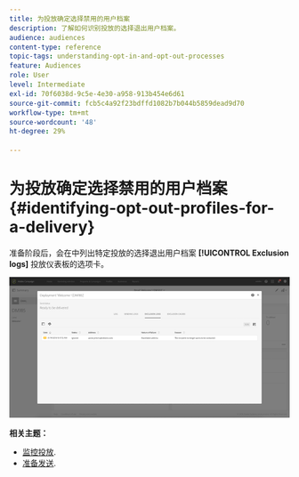 ```yaml
---
title: 为投放确定选择禁用的用户档案
description: 了解如何识别投放的选择退出用户档案。
audience: audiences
content-type: reference
topic-tags: understanding-opt-in-and-opt-out-processes
feature: Audiences
role: User
level: Intermediate
exl-id: 70f6038d-9c5e-4e30-a958-913b454e6d61
source-git-commit: fcb5c4a92f23bdffd1082b7b044b5859dead9d70
workflow-type: tm+mt
source-wordcount: '48'
ht-degree: 29%

---
```


# 为投放确定选择禁用的用户档案{#identifying-opt-out-profiles-for-a-delivery}

准备阶段后，会在中列出特定投放的选择退出用户档案 **[!UICONTROL Exclusion logs]** 投放仪表板的选项卡。

![](assets/exclusion_blocklisting.png)

**相关主题：**

* [监控投放](../../sending/using/monitoring-a-delivery.md#exclusion-logs).
* [准备发送](../../sending/using/preparing-the-send.md).
